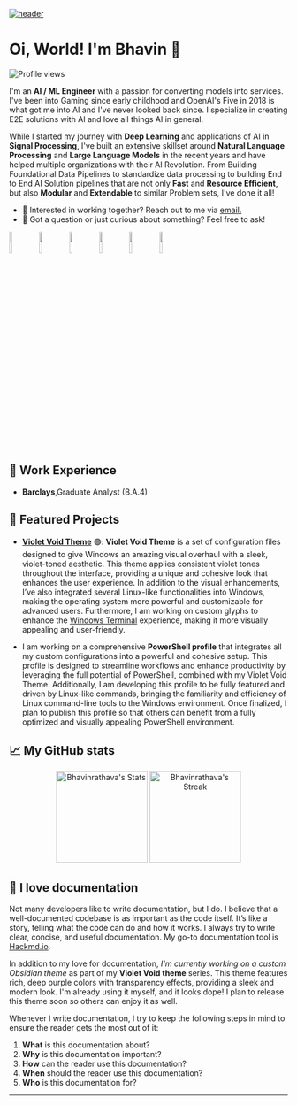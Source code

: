 [![header](./banner.png)](https://aar.one)

# Oi, World! I'm Bhavin 👋

![Profile views](https://komarev.com/ghpvc/?username=Bhavinrathava&label=Profile%20views&color=60598F&style=flat)

<div class="github-introduction">

I'm an **AI / ML Engineer** with a passion for converting models into services. I've been into Gaming since early childhood and OpenAI's Five in 2018 is what got me into AI and I've never looked back since. I specialize in creating E2E solutions with AI and love all things AI in general. 

While I started my journey with **Deep Learning** and applications of AI in **Signal Processing**, I've built an extensive skillset around **Natural Language Processing** and **Large Language Models** in the recent years and have helped multiple organizations with their AI Revolution. From Building Foundational Data Pipelines to standardize data processing to building End to End AI Solution pipelines that are not only **Fast** and **Resource Efficient**, but also **Modular** and **Extendable** to similar Problem sets, I've done it all!

</div>

- 💼 Interested in working together? Reach out to me via <a href="mailto:bhavinr9@gmail.com">email.</a>
- 💬 Got a question or just curious about something? Feel free to ask!

<div class="badges-intro">
<code><img width="10%" src="https://www.vectorlogo.zone/logos/springio/springio-ar21.svg"></code>
<code><img width="10%" src="https://www.vectorlogo.zone/logos/docker/docker-ar21.svg"></code>
<code><img width="10%" src="https://www.vectorlogo.zone/logos/jenkins/jenkins-ar21.svg"></code>
<code><img width="10%" src="https://www.vectorlogo.zone/logos/apache_kafka/apache_kafka-ar21.svg"></code>
<code><img width="10%" src="https://www.vectorlogo.zone/logos/amazon_aws/amazon_aws-ar21.svg"></code>
<code><img width="10%" src="./llama.svg"></code>
</div>

## 💼 Work Experience

- **Barclays**,Graduate Analyst (B.A.4)

## 🌟 Featured Projects

- **[Violet Void Theme](https://github.com/aaronedev/violet-void-theme)** 🟣: **Violet Void Theme** is a set of configuration files designed to give Windows an amazing visual overhaul with a sleek, violet-toned aesthetic. This theme applies consistent violet tones throughout the interface, providing a unique and cohesive look that enhances the user experience. In addition to the visual enhancements, I’ve also integrated several Linux-like functionalities into Windows, making the operating system more powerful and customizable for advanced users. Furthermore, I am working on custom glyphs to enhance the [Windows Terminal](https://github.com/microsoft/terminal) experience, making it more visually appealing and user-friendly.

- I am working on a comprehensive **PowerShell profile** that integrates all my custom configurations into a powerful and cohesive setup. This profile is designed to streamline workflows and enhance productivity by leveraging the full potential of PowerShell, combined with my Violet Void Theme. Additionally, I am developing this profile to be fully featured and driven by Linux-like commands, bringing the familiarity and efficiency of Linux command-line tools to the Windows environment. Once finalized, I plan to publish this profile so that others can benefit from a fully optimized and visually appealing PowerShell environment.

## 📈 My GitHub stats

<div class="badges-githubstats">
  <p align="center">
    <img src="https://github-readme-stats.vercel.app/api?username=Bhavinrathava&theme=tokyonight&show_icons=true&hide_border=true&count_private=true" alt="Bhavinrathava's Stats" height="165">
    <img src="https://github-readme-streak-stats.herokuapp.com/?user=Bhavinrathava&theme=tokyonight&hide_border=true" alt="Bhavinrathava's Streak" height="165">
  </p>
</div>

## 📃 I love documentation

Not many developers like to write documentation, but I do. I believe that a well-documented codebase is as important as the code itself. It’s like a story, telling what the code can do and how it works. I always try to write clear, concise, and useful documentation. My go-to documentation tool is <a href="https://hackmd.io/" target="_blank">Hackmd.io</a>.

In addition to my love for documentation, *I'm currently working on a custom Obsidian theme* as part of my **Violet Void theme** series. This theme features rich, deep purple colors with transparency effects, providing a sleek and modern look. I'm already using it myself, and it looks dope! I plan to release this theme soon so others can enjoy it as well.

Whenever I write documentation, I try to keep the following steps in mind to ensure the reader gets the most out of it:

1. **What** is this documentation about?
2. **Why** is this documentation important?
3. **How** can the reader use this documentation?
4. **When** should the reader use this documentation?
5. **Who** is this documentation for?


---
